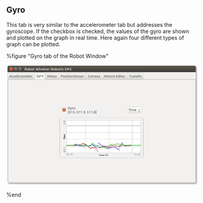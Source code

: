 ## Gyro

This tab is very similar to the accelerometer tab but addresses the gyroscope. If the
checkbox is checked, the values of the gyro are shown and plotted on the graph
in real time. Here again four different types of graph can be plotted.

%figure "Gyro tab of the Robot Window"

![window_gyro.png](images/window_gyro.png)

%end

